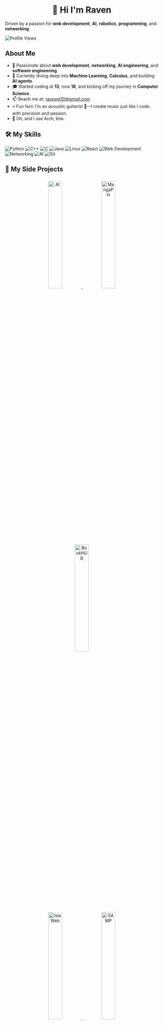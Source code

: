 <h1 align="center">👋 Hi I'm Raven </h1>

Driven by a passion for **web development**, **AI**, **robotics**, **programming**, and **networking**.

![Profile Views](https://komarev.com/ghpvc/?username=Ravsalt&color=0e75b6&style=flat)

## About Me
- 👀 Passionate about **web development**, **networking**, **AI engineering**, and **software engineering**.
- 🌱 Currently diving deep into **Machine Learning**, **Calculus**, and building **AI agents**.
- 🎓 Started coding at **13**, now **18**, and kicking off my journey  in **Computer Science**.
- 📫 Reach me at: ravpogi10@gmail.com
- ⚡ Fun fact: I’m an acoustic guitarist 🎸—I create music just like I code: with precision and passion.
- 🐧 Oh, and I use Arch, btw.

## 🛠️ My Skills
![Python](https://img.shields.io/badge/-Python-3776AB?style=flat-square&logo=Python&logoColor=white)
![C++](https://img.shields.io/badge/-C++-00599C?style=flat-square&logo=c%2B%2B&logoColor=white)
![C](https://img.shields.io/badge/-C-A8B9CC?style=flat-square&logo=C&logoColor=white)
![Java](https://img.shields.io/badge/-Java-007396?style=flat-square&logo=java&logoColor=white)
![Linux](https://img.shields.io/badge/Linux-FCC624?style=flat-square&logo=linux&logoColor=black)
![React](https://img.shields.io/badge/-React-61DAFB?style=flat-square&logo=react&logoColor=black)
![Web Development](https://img.shields.io/badge/-Web%20Development-E34F26?style=flat-square&logo=html5&logoColor=white)
![Networking](https://img.shields.io/badge/-Networking-006699?style=flat-square&logo=cisco&logoColor=white)
![AI](https://img.shields.io/badge/-Artificial%20Intelligence-FF6F00?style=flat-square&logo=openai&logoColor=white)
![Git](https://img.shields.io/badge/Git-F05032?style=flat-square&logo=git&logoColor=white)

<h2>🚀 My Side Projects</h2>

<p align="center">
  <a href="https://mangaph.ct.ws" target="_blank">
    <img src="https://github.com/user-attachments/assets/5d1b1404-dbbb-458a-aa5a-ca2e4d4bb6b1" alt="AI" width="30%" style="margin: 10px;" />
  </a>
  
  <a href="https://mangaph.ct.ws" target="_blank">
    <img src="https://github.com/user-attachments/assets/355100d1-5eff-47d2-b8d5-4a53b17482ee" alt="MangaPH" width="30%" style="margin: 10px;" />
  </a>
  
  <a href="https://bookhubph.ct.ws" target="_blank">
    <img src="https://github.com/user-attachments/assets/da32b979-3e78-4280-98a1-47e8fb425b71" alt="BookHUB" width="30%" style="margin: 10px;" />
  </a>
</p>

<p align="center">
  <a href="https://islaweb.ct.ws" target="_blank">
    <img src="https://github.com/user-attachments/assets/f7c08e8f-1c75-4c62-a70c-52e4612c5ab0" alt="IslaWeb" width="30%" style="margin: 10px;" />
  </a>
  <a href="https://samp.ct.ws" target="_blank">
    <img src="https://github.com/user-attachments/assets/e956f8a2-ebd3-4d6b-b0d5-dd66f9024e75" alt="SAMP" width="30%" style="margin: 10px;" />
  </a>
  <a href="https://britisharmy.ct.ws" target="_blank">
    <img src="https://github.com/user-attachments/assets/8445163d-7c34-4515-9b70-149ac9a72f56" alt="British Army" width="30%" style="margin: 10px;" />
  </a>
</p>

## 📊 GitHub Stats
![Your GitHub stats](https://github-readme-stats.vercel.app/api?username=Ravsalt&show_icons=true&theme=radical)
![Top Languages](https://github-readme-stats.vercel.app/api/top-langs/?username=Ravsalt&layout=compact&theme=radical)

---
*"I know it's hard, it's gonna be alright" 🌟*
